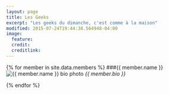 ```yaml
---
layout: page
title: Les Geeks
excerpt: "Les geeks du dimanche, c'est comme à la maison"
modified: 2015-07-24T19:44:38.564948-04:00
image:
  feature:
  credit:
  creditlink:
---
```




{% for member in site.data.members %} 
###{{ member.name }}
<img src="{{ site.url }}/images/{{ member.avatar }}" class="bio-photo center" alt="{{ member.name }} bio photo">
_{{ member.bio }}_

{% endfor %}


